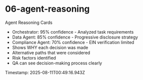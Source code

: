 # 06-agent-reasoning

Agent Reasoning Cards

- Orchestrator: 95% confidence - Analyzed task requirements
- Data Agent: 85% confidence - Progressive disclosure strategy
- Compliance Agent: 70% confidence - EIN verification limited
- Shows WHY each decision was made
- Alternative paths that were considered
- Risk factors identified
- QA can see decision-making process clearly

Timestamp: 2025-08-11T00:49:16.943Z